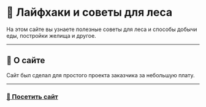 # :deciduous_tree: Лайфхаки и советы для леса
На этом сайте вы узнаете полезные советы для леса и способы добычи еды, постройки желища и другое.
____

## :scroll: О сайте
Сайт был сделал для простого проекта заказчика за небольшую плату.
____

### [ :link: Посетить сайт ](https://foresthacks.vercel.app)
